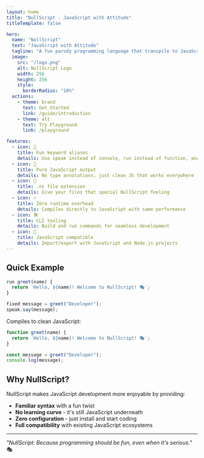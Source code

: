 ```yaml
---
layout: home
title: "NullScript - JavaScript with Attitude"
titleTemplate: false

hero:
  name: "NullScript"
  text: "JavaScript with Attitude"
  tagline: "A fun parody programming language that transpile to JavaScript"
  image:
    src: "/logo.png"
    alt: NullScript Logo
    width: 256
    height: 256
    style:
      borderRadius: "10%"
  actions:
    - theme: brand
      text: Get Started
      link: /guide/introduction
    - theme: alt
      text: Try Playground
      link: /playground

features:
  - icon: 🎪
    title: Fun keyword aliases
    details: Use speak instead of console, run instead of function, and more creative alternatives
  - icon: 🔧
    title: Pure JavaScript output
    details: No type annotations, just clean JS that works everywhere
  - icon: 📁
    title: .ns file extension
    details: Give your files that special NullScript feeling
  - icon: ⚡
    title: Zero runtime overhead
    details: Compiles directly to JavaScript with same performance
  - icon: 🛠️
    title: CLI tooling
    details: Build and run commands for seamless development
  - icon: 🤝
    title: JavaScript compatible
    details: Import/export with JavaScript and Node.js projects
---
```


## Quick Example

```javascript
run greet(name) {
  return `Hello, ${name}! Welcome to NullScript! 🎭`;
}

fixed message = greet("Developer");
speak.say(message);
```

Compiles to clean JavaScript:

```javascript
function greet(name) {
  return `Hello, ${name}! Welcome to NullScript! 🎭`;
}

const message = greet("Developer");
console.log(message);
```

## Why NullScript?

NullScript makes JavaScript development more enjoyable by providing:

- **Familiar syntax** with a fun twist
- **No learning curve** - it's still JavaScript underneath
- **Zero configuration** - just install and start coding
- **Full compatibility** with existing JavaScript ecosystems

---

_"NullScript: Because programming should be fun, even when it's serious."_ 🎭
